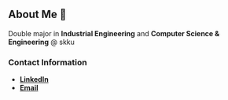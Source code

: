 ## About Me 🍒
Double major in **Industrial Engineering** and **Computer Science & Engineering** @ skku

### Contact Information
- **[LinkedIn](https://www.linkedin.com/in/rachell-dwg/)**
- **[Email](mailto:rchl@g.skku.edu)**
